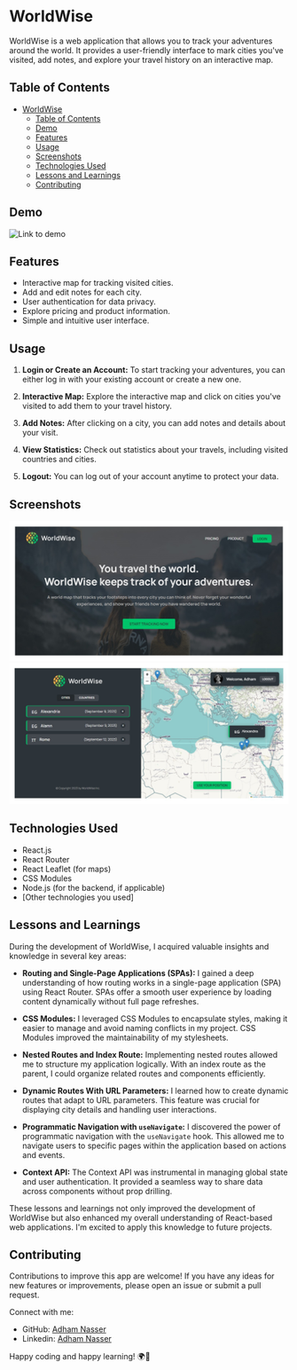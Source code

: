 # WorldWise

WorldWise is a web application that allows you to track your adventures around the world. It provides a user-friendly interface to mark cities you've visited, add notes, and explore your travel history on an interactive map.

## Table of Contents

- [WorldWise](#worldwise)
  - [Table of Contents](#table-of-contents)
  - [Demo](#demo)
  - [Features](#features)
  - [Usage](#usage)
  - [Screenshots](#screenshots)
  - [Technologies Used](#technologies-used)
  - [Lessons and Learnings](#lessons-and-learnings)
  - [Contributing](#contributing)

## Demo

![Link to demo](./public/preview.gif)

## Features

- Interactive map for tracking visited cities.
- Add and edit notes for each city.
- User authentication for data privacy.
- Explore pricing and product information.
- Simple and intuitive user interface.

## Usage

1. **Login or Create an Account:** To start tracking your adventures, you can either log in with your existing account or create a new one.

2. **Interactive Map:** Explore the interactive map and click on cities you've visited to add them to your travel history.

3. **Add Notes:** After clicking on a city, you can add notes and details about your visit.

4. **View Statistics:** Check out statistics about your travels, including visited countries and cities.

5. **Logout:** You can log out of your account anytime to protect your data.

## Screenshots

![Screenshot 1](./public/screenshot1.png)
![Screenshot 2](./public/screenshot2.png)

## Technologies Used

- React.js
- React Router
- React Leaflet (for maps)
- CSS Modules
- Node.js (for the backend, if applicable)
- [Other technologies you used]

## Lessons and Learnings

During the development of WorldWise, I acquired valuable insights and knowledge in several key areas:

- **Routing and Single-Page Applications (SPAs):** I gained a deep understanding of how routing works in a single-page application (SPA) using React Router. SPAs offer a smooth user experience by loading content dynamically without full page refreshes.

- **CSS Modules:** I leveraged CSS Modules to encapsulate styles, making it easier to manage and avoid naming conflicts in my project. CSS Modules improved the maintainability of my stylesheets.

- **Nested Routes and Index Route:** Implementing nested routes allowed me to structure my application logically. With an index route as the parent, I could organize related routes and components efficiently.

- **Dynamic Routes With URL Parameters:** I learned how to create dynamic routes that adapt to URL parameters. This feature was crucial for displaying city details and handling user interactions.

- **Programmatic Navigation with `useNavigate`:** I discovered the power of programmatic navigation with the `useNavigate` hook. This allowed me to navigate users to specific pages within the application based on actions and events.

- **Context API:** The Context API was instrumental in managing global state and user authentication. It provided a seamless way to share data across components without prop drilling.

These lessons and learnings not only improved the development of WorldWise but also enhanced my overall understanding of React-based web applications. I'm excited to apply this knowledge to future projects.

## Contributing

Contributions to improve this app are welcome! If you have any ideas for new features or improvements, please open an issue or submit a pull request.

Connect with me:

- GitHub: [Adham Nasser](https://github.com/Adhamxiii)
- Linkedin: [Adham Nasser](https://www.linkedin.com/in/adhamnasser/)

Happy coding and happy learning! 🌍🚀

